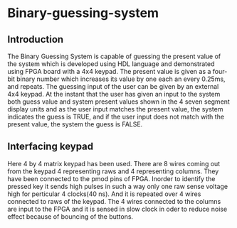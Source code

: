 # Binary-guessing-system

## Introduction
The Binary Guessing System is capable of guessing the present value of the system which is
developed using HDL language and demonstrated using FPGA board with a 4x4 keypad. The
present value is given as a four-bit binary number which increases its value by one each an every
0.25ms, and repeats. The guessing input of the user can be given by an external 4x4 keypad. At
the instant that the user has given an input to the system both guess value and system present values shown in the 4 seven segment display 
units and as the user input matches the present
value, the system indicates the guess is TRUE, and if the user input does not match with the present
value, the system the guess is FALSE.

## Interfacing keypad
Here 4 by 4 matrix keypad has been used. There are 8 wires coming out from the keypad 4 representing raws and 4 representing columns.
They have been connected to the pmod pins of FPGA. Inorder to identify the pressed key it sends high pulses in such a way only one raw 
sense voltage high for perticular 4 clocks(40 ns). And it is repeated over 4 wires connected to raws of the keypad. The 4 wires connected to the columns are input to the FPGA and it is sensed in slow clock in oder to reduce noise effect because of bouncing of the buttons.




